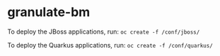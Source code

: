 # granulate-bm

To deploy the JBoss applications, run:
`oc create -f /conf/jboss/`

To deploy the Quarkus applications, run:
`oc create -f /conf/quarkus/`